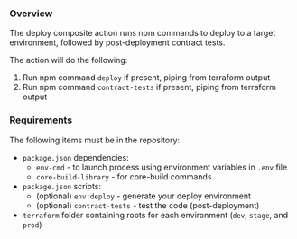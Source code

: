 ### Overview

The deploy composite action runs npm commands to deploy to a target environment, followed by post-deployment contract tests.

The action will do the following:

1. Run npm command `deploy` if present, piping from terraform output
2. Run npm command `contract-tests` if present, piping from terraform output

### Requirements

The following items must be in the repository:

* `package.json` dependencies:
  * `env-cmd` - to launch process using environment variables in `.env` file
  * `core-build-library` - for core-build commands
* `package.json` scripts:
  * (optional) `env:deploy` - generate your deploy environment
  * (optional) `contract-tests` - test the code (post-deployment)
* `terraform` folder containing roots for each environment (`dev`, `stage`, and `prod`)

